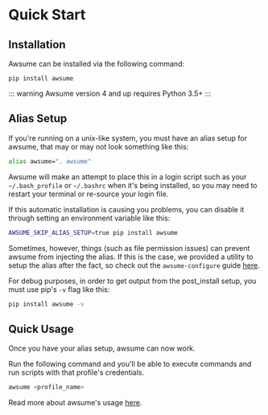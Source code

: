 # Quick Start

## Installation

Awsume can be installed via the following command:

```
pip install awsume
```

::: warning
Awsume version 4 and up requires Python 3.5+
:::

## Alias Setup

If you're running on a unix-like system, you must have an alias setup for awsume, that may or may not look something like this:

```bash
alias awsume=". awsume"
```

Awsume will make an attempt to place this in a login script such as your `~/.bash_profile` or `~/.bashrc` when it's being installed, so you may need to restart your terminal or re-source your login file.

If this automatic installation is causing you problems, you can disable it through setting an environment variable like this:

```bash
AWSUME_SKIP_ALIAS_SETUP=true pip install awsume
```

Sometimes, however, things (such as file permission issues) can prevent awsume from injecting the alias. If this is the case, we provided a utility to setup the alias after the fact, so check out the `awsume-configure` guide [here](./awsume-configure.md).

For debug purposes, in order to get output from the post_install setup, you must use pip's `-v` flag like this:

```bash
pip install awsume -v
```

## Quick Usage

Once you have your alias setup, awsume can now work.

Run the following command and you'll be able to execute commands and run scripts with that profile's credentials.

```bash
awsume <profile_name>
```

Read more about awsume's usage [here](./usage.md).

